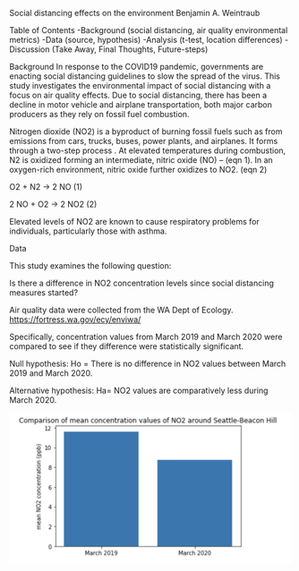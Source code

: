 Social distancing effects on the environment
Benjamin A. Weintraub

Table of Contents 
-Background (social distancing, air quality environmental metrics) 
-Data (source, hypothesis) 
-Analysis (t-test, location differences) 
-Discussion (Take Away, Final Thoughts, Future-steps)




Background
In response to the COVID19 pandemic, governments are enacting social distancing guidelines to slow the spread of the virus.  This study investigates the environmental impact of social distancing with a focus on air quality effects.  Due to social distancing, there has been a decline in motor vehicle and airplane transportation, both major carbon producers as they rely on fossil fuel combustion.  

Nitrogen dioxide (NO2) is a byproduct of burning fossil fuels such as from emissions from cars, trucks, buses, power plants, and airplanes.  It forms through a two-step process .  At elevated temperatures during combustion, N2 is oxidized forming an intermediate, nitric oxide (NO) – (eqn 1). In an oxygen-rich environment, nitric oxide further oxidizes to NO2. (eqn 2)

O2 + N2 → 2 NO 		(1)

2 NO + O2 → 2 NO2	 	(2)


Elevated levels of NO2 are known to cause respiratory problems for individuals, particularly those with asthma.

Data

This study examines the following question:

Is there a difference in NO2 concentration levels since social distancing measures started?

Air quality data were collected from the WA Dept of Ecology.
https://fortress.wa.gov/ecy/enviwa/


Specifically, concentration values from March 2019 and March 2020 were compared to see if they difference were statistically significant. 

Null hypothesis:
Ho = There is no difference in NO2 values between March 2019 and March 2020.

Alternative hypothesis:
Ha= NO2 values are comparatively less during March 2020.


![t-test](https://github.com/b-weintraub/social-distancing/blob/master/images/t-test.png)

